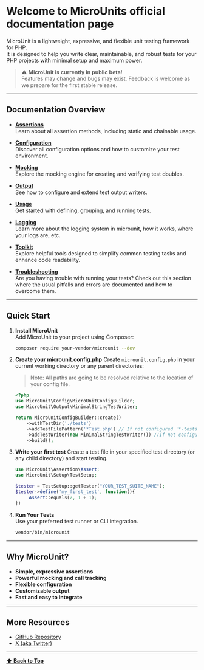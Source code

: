 # Welcome to MicroUnits official documentation page

MicroUnit is a lightweight, expressive, and flexible unit testing framework for PHP.  
It is designed to help you write clear, maintainable, and robust tests for your PHP projects with minimal setup and maximum power.

> ⚠️ **MicroUnit is currently in public beta!**  
> Features may change and bugs may exist. Feedback is welcome as we prepare for the first stable release.

---

## Documentation Overview

- **[Assertions](assertions.md)**  
  Learn about all assertion methods, including static and chainable usage.

- **[Configuration](configuration.md)**  
  Discover all configuration options and how to customize your test environment.

- **[Mocking](mocking.md)**  
  Explore the mocking engine for creating and verifying test doubles.

- **[Output](output.md)**  
  See how to configure and extend test output writers.

- **[Usage](usage.md)**  
  Get started with defining, grouping, and running tests.

- **[Logging](logging.md)**  
  Learn more about the logging system in microunit, how it works, where your logs are, etc.

- **[Toolkit](toolkit.md)**  
  Explore helpful tools designed to simplify common testing tasks and enhance code readability.

- **[Troubleshooting](troubleshooting.md)**  
  Are you having trouble with running your tests? Check out this section where the usual pitfalls and errors are documented and how to overcome them.

---

## Quick Start

1. **Install MicroUnit**  
   Add MicroUnit to your project using Composer:

   ```sh
   composer require your-vendor/microunit --dev
   ```

2. **Create your microunit.config.php**
   Create `microunit.config.php` in your current working directory or any parent directories:

   > Note: All paths are going to be resolved relative to the location of your config file.

   ```php
   <?php
   use MicroUnit\Config\MicroUnitConfigBuilder;
   use MicroUnit\Output\MinimalStringTestWriter;

   return MicroUnitConfigBuilder::create()
       ->withTestDir('./tests')
       ->addTestFilePattern('*Test.php') // If not configured '*-tests.php' will be used
       ->addTestWriter(new MinimalStringTestWriter()) //If not configured MinimalStringTestWriter will be used
       ->build();
   ```

3. **Write your first test**
   Create a test file in your specified test directory (or any child directory) and start testing.

   ```php
   use MicroUnit\Assertion\Assert;
   use MicroUnit\Setup\TestSetup;

   $tester = TestSetup::getTester("YOUR_TEST_SUITE_NAME");
   $tester->define('my_first_test', function(){
        Assert::equals(2, 1 + 1);
   })
   ```

4. **Run Your Tests**  
    Use your preferred test runner or CLI integration.

   ```bash
   vendor/bin/microunit
   ```

---

## Why MicroUnit?

- **Simple, expressive assertions**
- **Powerful mocking and call tracking**
- **Flexible configuration**
- **Customizable output**
- **Fast and easy to integrate**

---

## More Resources

- [GitHub Repository](https://github.com/mitarnik04/MicroUnit)
- [X (aka Twitter)](https://x.com/MicroUnitPHP)

---

**[⬆ Back to Top](#)**
